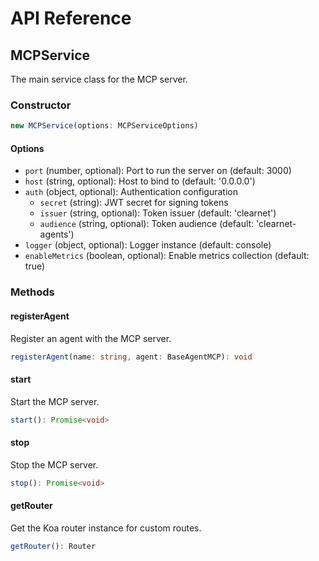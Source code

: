 # API Reference

## MCPService

The main service class for the MCP server.

### Constructor

```typescript
new MCPService(options: MCPServiceOptions)
```

#### Options

- `port` (number, optional): Port to run the server on (default: 3000)
- `host` (string, optional): Host to bind to (default: '0.0.0.0')
- `auth` (object, optional): Authentication configuration
  - `secret` (string): JWT secret for signing tokens
  - `issuer` (string, optional): Token issuer (default: 'clearnet')
  - `audience` (string, optional): Token audience (default: 'clearnet-agents')
- `logger` (object, optional): Logger instance (default: console)
- `enableMetrics` (boolean, optional): Enable metrics collection (default: true)

### Methods

#### registerAgent

Register an agent with the MCP server.

```typescript
registerAgent(name: string, agent: BaseAgentMCP): void
```

#### start

Start the MCP server.

```typescript
start(): Promise<void>
```

#### stop

Stop the MCP server.

```typescript
stop(): Promise<void>
```

#### getRouter

Get the Koa router instance for custom routes.

```typescript
getRouter(): Router
```
